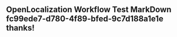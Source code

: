 <properties
ms.topic="hero-topic1"
ms.test1="hero-topic"
ms.test2="test"/>

## OpenLocalization Workflow Test MarkDown fc99ede7-d780-4f89-bfed-9c7d188a1e1e thanks!
